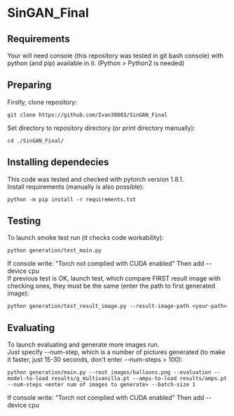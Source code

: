 # SinGAN_Final
## Requirements
Your will need console (this repository was tested in git bash console) with python (and pip) available in it. (Python > Python2 is needed)

## Preparing
Firstly, clone repository:
```
git clone https://github.com/Ivan30003/SinGAN_Final
```
Set directory to repository directory (or print directory manually):
```
cd ./SinGAN_Final/
```
## Installing dependecies
This code was tested and checked with pytorch version 1.8.1. \
Install requirements (manually is also possible):
```
python -m pip install -r requirements.txt
```
## Testing
To launch smoke test run (it checks code workability):
```
python generation/test_main.py
```
If console write: "Torch not complied with CUDA enabled" Then add --device cpu \
If previous test is OK, launch test, which compare FIRST result image with checking ones, they must be the same (enter the path to first generated image):
```
python generation/test_result_image.py --result-image-path <your-path>
```
## Evaluating
To launch evaluating and generate more images run. \
Just specify --num-step, which is a number of pictures generated
(to make it faster, just 15-30 seconds, don't enter --num-steps > 100):
```
python generation/main.py --root images/balloons.png --evaluation --model-to-load results/g_multivanilla.pt --amps-to-load results/amps.pt --num-steps <enter num of images to generate> --batch-size 1
```
If console write: "Torch not complied with CUDA enabled" Then add --device cpu
